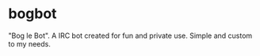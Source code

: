 bogbot
======

"Bog le Bot". A IRC bot created for fun and private use. Simple and custom to my needs.
